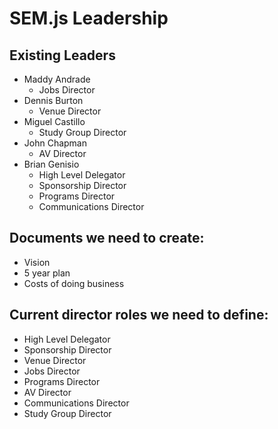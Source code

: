 # SEM.js Leadership

## Existing Leaders
- Maddy Andrade
  - Jobs Director
- Dennis Burton
  - Venue Director
- Miguel Castillo
  - Study Group Director
- John Chapman
  - AV Director
- Brian Genisio
  - High Level Delegator
  - Sponsorship Director
  - Programs Director
  - Communications Director

## Documents we need to create:
- Vision
- 5 year plan
- Costs of doing business

## Current director roles we need to define:
- High Level Delegator
- Sponsorship Director
- Venue Director
- Jobs Director
- Programs Director
- AV Director
- Communications Director
- Study Group Director


